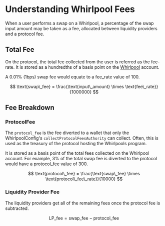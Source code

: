 # Understanding Whirlpool Fees

When a user performs a swap on a Whirlpool, a percentage of the swap input amount may be taken as a fee, allocated between liquidity providers and a protocol fee.

## Total Fee

On the protocol, the total fee collected from the user is referred as the fee-rate. It is stored as a hundredths of a basis point on the [Whirlpool](https://github.com/orca-so/whirlpools/blob/2c9366a74edc9fefd10caa3de28ba8a06d03fc1e/programs/whirlpool/src/state/whirlpool.rs) account.

A 0.01% (1bps) swap fee would equate to a fee_rate value of 100.

$$
\text{swap\_fee} = \frac{\text{input\_amount} \times \text{fee\_rate}}{1000000}
$$

## Fee Breakdown
### ProtocolFee
The `protocol_fee` is the fee diverted to a wallet that only the WhirlpoolConfig's `collectProtocolFeesAuthority` can collect. Often, this is used as the treasury of the protocol hosting the Whirlpools program.

It is stored as a basis point of the total fees collected on the Whirlpool account. For example, 3% of the total swap fee is diverted to the protocol would have a protocol_fee value of 300.

$$
\text{protocol\_fee} = \frac{\text{swap\_fee} \times \text{protocol\_fee\_rate}}{10000}
$$

### Liquidity Provider Fee
The liquidity providers get all of the remaining fees once the protocol fee is subtracted.

$$
\text{LP\_fee} = \text{swap\_fee} - \text{protocol\_fee}
$$
